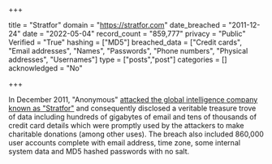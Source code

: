 +++

title = "Stratfor"
domain = "https://stratfor.com"
date_breached = "2011-12-24"
date = "2022-05-04"
record_count = "859,777"
privacy = "Public"
Verified = "True"
hashing = ["MD5"]
breached_data = ["Credit cards", "Email addresses", "Names", "Passwords", "Phone numbers", "Physical addresses", "Usernames"]
type = ["posts","post"]
categories = []
acknowledged = "No"


+++


In December 2011, &quot;Anonymous&quot; <a href="http://www.troyhunt.com/2011/12/5-website-security-lessons-courtesy-of.html" target="_blank" rel="noopener">attacked the global intelligence company known as &quot;Stratfor&quot;</a> and consequently disclosed a veritable treasure trove of data including hundreds of gigabytes of email and tens of thousands of credit card details which were promptly used by the attackers to make charitable donations (among other uses). The breach also included 860,000 user accounts complete with email address, time zone, some internal system data and MD5 hashed passwords with no salt.

